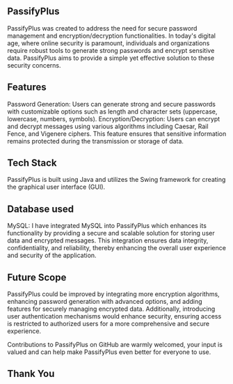 ## PassifyPlus
PassifyPlus was created to address the need for secure password management and encryption/decryption functionalities. In today's digital age, where online security is paramount, individuals and organizations require robust tools to generate strong passwords and encrypt sensitive data. PassifyPlus aims to provide a simple yet effective solution to these security concerns.

## Features
Password Generation: Users can generate strong and secure passwords with customizable options such as length and character sets (uppercase, lowercase, numbers, symbols).
Encryption/Decryption: Users can encrypt and decrypt messages using various algorithms including Caesar, Rail Fence, and Vigenere ciphers. This feature ensures that sensitive information remains protected during the transmission or storage of data.

## Tech Stack
PassifyPlus is built using Java and utilizes the Swing framework for creating the graphical user interface (GUI). 

## Database used
MySQL: I have integrated MySQL into PassifyPlus which enhances its functionality by providing a secure and scalable solution for storing user data and encrypted messages. This integration ensures data integrity, confidentiality, and reliability, thereby enhancing the overall user experience and security of the application.

## Future Scope
PassifyPlus could be improved by integrating more encryption algorithms, enhancing password generation with advanced options, and adding features for securely managing encrypted data. Additionally, introducing user authentication mechanisms would enhance security, ensuring access is restricted to authorized users for a more comprehensive and secure experience. 

Contributions to PassifyPlus on GitHub are warmly welcomed, your input is valued and can help make PassifyPlus even better for everyone to use. 

## Thank You 
